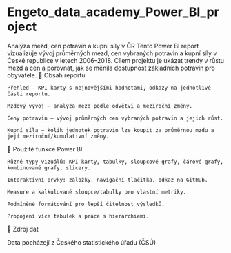 # Engeto_data_academy_Power_BI_project
Analýza mezd, cen potravin a kupní síly v ČR
Tento Power BI report vizualizuje vývoj průměrných mezd, cen vybraných potravin a kupní síly v České republice v letech 2006–2018.
Cílem projektu je ukázat trendy v růstu mezd a cen a porovnat, jak se měnila dostupnost základních potravin pro obyvatele.
🔹 Obsah reportu

    Přehled – KPI karty s nejnovějšími hodnotami, odkazy na jednotlivé části reportu.

    Mzdový vývoj – analýza mezd podle odvětví a meziroční změny.

    Ceny potravin – vývoj průměrných cen vybraných potravin a jejich růst.

    Kupní síla – kolik jednotek potravin lze koupit za průměrnou mzdu a její meziroční/kumulativní změny.

🔹 Použité funkce Power BI

    Různé typy vizuálů: KPI karty, tabulky, sloupcové grafy, čárové grafy, kombinované grafy, slicery.

    Interaktivní prvky: záložky, navigační tlačítka, odkaz na GitHub.

    Measure a kalkulované sloupce/tabulky pro vlastní metriky.

    Podmíněné formátování pro lepší čitelnost výsledků.

    Propojení více tabulek a práce s hierarchiemi.

🔹 Zdroj dat

Data pocházejí z Českého statistického úřadu (ČSÚ)
